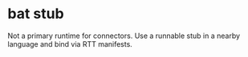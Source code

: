 # bat stub
Not a primary runtime for connectors. Use a runnable stub in a nearby language and bind via RTT manifests.